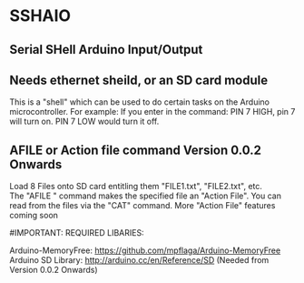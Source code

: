 # SSHAIO
Serial SHell Arduino Input/Output
---------------------------------

Needs ethernet sheild, or an SD card module
-------------------------------------------

This is a "shell" which can be used to do certain tasks on the Arduino microcontroller.
For example: If you enter in the command: PIN 7 HIGH, pin 7 will turn on. PIN 7 LOW would turn it off.

AFILE or Action file command Version 0.0.2 Onwards
---------------------------------------------

  Load 8 Files onto SD card entitling them "FILE1.txt", "FILE2.txt", etc.   
  The "AFILE <NUMBER HERE>" command makes the specified file an "Action File".
  You can read from the files via the "CAT" command.
  More "Action File" features coming soon

#IMPORTANT: REQUIRED LIBARIES:

  Arduino-MemoryFree: https://github.com/mpflaga/Arduino-MemoryFree
  Arduino SD Library: http://arduino.cc/en/Reference/SD (Needed from Version 0.0.2 Onwards)
